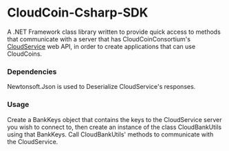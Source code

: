 CloudCoin-Csharp-SDK
====================

A .NET Framework class library written to provide quick access to methods that communicate with a server that has CloudCoinConsortium's [CloudService](https://github.com/CloudCoinConsortium/CloudService) web API, in order to create applications that can use CloudCoins.

### Dependencies

Newtonsoft.Json is used to Deserialize CloudService's responses.

### Usage

Create a BankKeys object that contains the keys to the CloudService server you wish to connect to, then create an instance of the class CloudBankUtils using that BankKeys. Call CloudBankUtils' methods to communicate with the CloudService.

